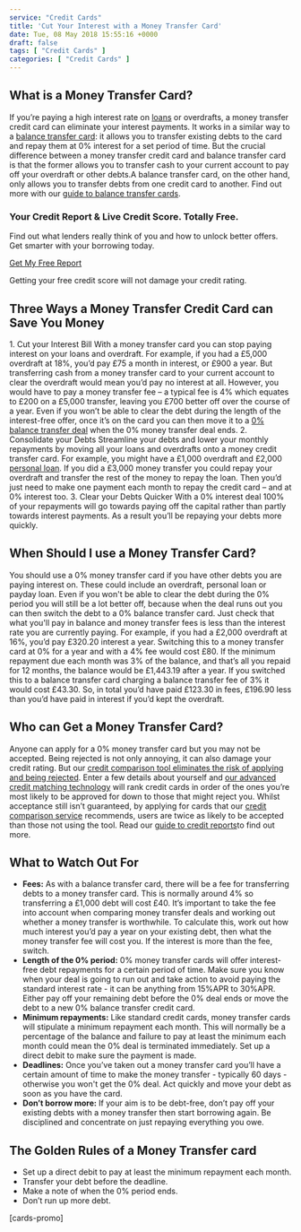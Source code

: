 ```yaml
---
service: "Credit Cards"
title: 'Cut Your Interest with a Money Transfer Card'
date: Tue, 08 May 2018 15:55:16 +0000
draft: false
tags: [ "Credit Cards" ]
categories: [ "Credit Cards" ]
---
```


What is a Money Transfer Card?
------------------------------

If you’re paying a high interest rate on [loans](https://www.totallymoney.com/loans/) or overdrafts, a money transfer credit card can eliminate your interest payments. It works in a similar way to a [balance transfer card](https://www.totallymoney.com/credit-cards/balance-transfer/): it allows you to transfer existing debts to the card and repay them at 0% interest for a set period of time. But the crucial difference between a money transfer credit card and balance transfer card is that the former allows you to transfer cash to your current account to pay off your overdraft or other debts.A balance transfer card, on the other hand, only allows you to transfer debts from one credit card to another. Find out more with our [guide to balance transfer cards](https://www.totallymoney.com/credit-cards/balance-transfer-credit-card/).


### Your Credit Report & Live Credit Score. Totally Free.

Find out what lenders really think of you and how to unlock better offers. Get smarter with your borrowing today.

[Get My Free Report](https://www.totallymoney.com/free-credit-report/)

Getting your free credit score will not damage your credit rating.

Three Ways a Money Transfer Credit Card can Save You Money
----------------------------------------------------------

1\. Cut your Interest Bill With a money transfer card you can stop paying interest on your loans and overdraft. For example, if you had a £5,000 overdraft at 18%, you’d pay £75 a month in interest, or £900 a year. But transferring cash from a money transfer card to your current account to clear the overdraft would mean you’d pay no interest at all. However, you would have to pay a money transfer fee – a typical fee is 4% which equates to £200 on a £5,000 transfer, leaving you £700 better off over the course of a year. Even if you won’t be able to clear the debt during the length of the interest-free offer, once it’s on the card you can then move it to a [0% balance transfer deal](https://www.totallymoney.com/credit-cards/balance-transfer/ "Best balance transfer deals") when the 0% money transfer deal ends. 2. Consolidate your Debts Streamline your debts and lower your monthly repayments by moving all your loans and overdrafts onto a money credit transfer card. For example, you might have a £1,000 overdraft and £2,000 [personal loan](https://www.totallymoney.com/loans/unsecured/). If you did a £3,000 money transfer you could repay your overdraft and transfer the rest of the money to repay the loan. Then you’d just need to make one payment each month to repay the credit card – and at 0% interest too. 3. Clear your Debts Quicker With a 0% interest deal 100% of your repayments will go towards paying off the capital rather than partly towards interest payments. As a result you’ll be repaying your debts more quickly.

When Should I use a Money Transfer Card?
----------------------------------------

You should use a 0% money transfer card if you have other debts you are paying interest on. These could include an overdraft, personal loan or payday loan. Even if you won't be able to clear the debt during the 0% period you will still be a lot better off, because when the deal runs out you can then switch the debt to a 0% balance transfer card. Just check that what you'll pay in balance and money transfer fees is less than the interest rate you are currently paying. For example, if you had a £2,000 overdraft at 16%, you’d pay £320.20 interest a year. Switching this to a money transfer card at 0% for a year and with a 4% fee would cost £80. If the minimum repayment due each month was 3% of the balance, and that’s all you repaid for 12 months, the balance would be £1,443.19 after a year. If you switched this to a balance transfer card charging a balance transfer fee of 3% it would cost £43.30. So, in total you’d have paid £123.30 in fees, £196.90 less than you’d have paid in interest if you’d kept the overdraft.

Who can Get a Money Transfer Card?
----------------------------------

Anyone can apply for a 0% money transfer card but you may not be accepted. Being rejected is not only annoying, it can also damage your credit rating. But our [credit comparison tool eliminates the risk of applying and being rejected](https://www.totallymoney.com/credit-cards/find-eligibility/). Enter a few details about yourself and [our advanced credit matching technology](https://www.totallymoney.com/credit-cards/) will rank credit cards in order of the ones you’re most likely to be approved for down to those that might reject you. Whilst acceptance still isn’t guaranteed, by applying for cards that our [credit comparison service](https://www.totallymoney.com/credit-cards/) recommends, users are twice as likely to be accepted than those not using the tool. Read our [guide to credit reports](https://www.totallymoney.com/free-credit-report/understanding-your-credit-score/ "Understanding your credit report")to find out more.

What to Watch Out For
---------------------

*   **Fees:** As with a balance transfer card, there will be a fee for transferring debts to a money transfer card. This is normally around 4% so transferring a £1,000 debt will cost £40. It’s important to take the fee into account when comparing money transfer deals and working out whether a money transfer is worthwhile. To calculate this, work out how much interest you’d pay a year on your existing debt, then what the money transfer fee will cost you. If the interest is more than the fee, switch.
*   **Length of the 0% period:** 0% money transfer cards will offer interest-free debt repayments for a certain period of time. Make sure you know when your deal is going to run out and take action to avoid paying the standard interest rate - it can be anything from 15%APR to 30%APR. Either pay off your remaining debt before the 0% deal ends or move the debt to a new 0% balance transfer credit card.
*   **Minimum repayments:** Like standard credit cards, money transfer cards will stipulate a minimum repayment each month. This will normally be a percentage of the balance and failure to pay at least the minimum each month could mean the 0% deal is terminated immediately. Set up a direct debit to make sure the payment is made.
*   **Deadlines:** Once you’ve taken out a money transfer card you’ll have a certain amount of time to make the money transfer - typically 60 days - otherwise you won't get the 0% deal. Act quickly and move your debt as soon as you have the card.
*   **Don’t borrow more:** If your aim is to be debt-free, don’t pay off your existing debts with a money transfer then start borrowing again. Be disciplined and concentrate on just repaying everything you owe.

The Golden Rules of a Money Transfer card
-----------------------------------------

*   Set up a direct debit to pay at least the minimum repayment each month.
*   Transfer your debt before the deadline.
*   Make a note of when the 0% period ends.
*   Don’t run up more debt.

\[cards-promo\]
